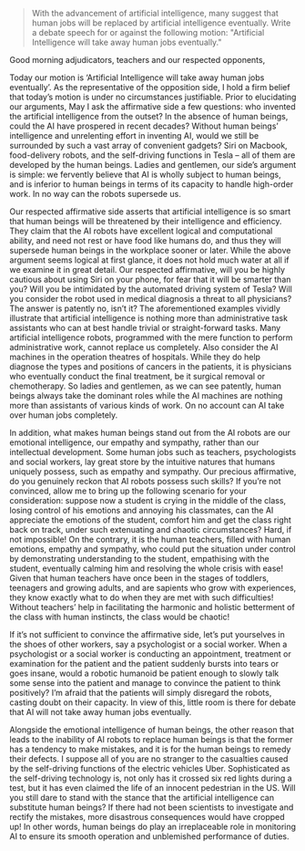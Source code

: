 > With the advancement of artificial intelligence, many suggest that human jobs will be replaced by artificial intelligence eventually.
> Write a debate speech for or against the following motion: "Artificial Intelligence will take away human jobs eventually."

Good morning adjudicators, teachers and our respected opponents,

Today our motion is ‘Artificial Intelligence will take away human jobs eventually’. As the representative of the opposition side, I hold a firm belief that today’s motion is under no circumstances justifiable. Prior to elucidating our arguments, May I ask the affirmative side a few questions: who invented the artificial intelligence from the outset? In the absence of human beings, could the AI have prospered in recent decades? Without human beings’ intelligence and unrelenting effort in inventing AI, would we still be surrounded by such a vast array of convenient gadgets? Siri on Macbook, food-delivery robots, and the self-driving functions in Tesla – all of them are developed by the human beings. Ladies and gentlemen, our side’s argument is simple: we fervently believe that AI is wholly subject to human beings, and is inferior to human beings in terms of its capacity to handle high-order work. In no way can the robots supersede us.

Our respected affirmative side asserts that artificial intelligence is so smart that human beings will be threatened by their intelligence and efficiency. They claim that the AI robots have excellent logical and computational ability, and need not rest or have food like humans do, and thus they will supersede human beings in the workplace sooner or later. While the above argument seems logical at first glance, it does not hold much water at all if we examine it in great detail. Our respected affirmative, will you be highly cautious about using Siri on your phone, for fear that it will be smarter than you? Will you be intimidated by the automated driving system of Tesla? Will you consider the robot used in medical diagnosis a threat to all physicians? The answer is patently no, isn’t it? The aforementioned examples vividly illustrate that artificial intelligence is nothing more than administrative task assistants who can at best handle trivial or straight-forward tasks. Many artificial intelligence robots, programmed with the mere function to perform administrative work, cannot replace us completely. Also consider the AI machines in the operation theatres of hospitals. While they do help diagnose the types and positions of cancers in the patients, it is physicians who eventually conduct the final treatment, be it surgical removal or chemotherapy. So ladies and gentlemen, as we can see patently, human beings always take the dominant roles while the AI machines are nothing more than assistants of various kinds of work. On no account can AI take over human jobs completely.

In addition, what makes human beings stand out from the AI robots are our emotional intelligence, our empathy and sympathy, rather than our intellectual development. Some human jobs such as teachers, psychologists and social workers, lay great store by the intuitive natures that humans uniquely possess, such as empathy and sympathy. Our precious affirmative, do you genuinely reckon that AI robots possess such skills? If you’re not convinced, allow me to bring up the following scenario for your consideration: suppose now a student is crying in the middle of the class, losing control of his emotions and annoying his classmates, can the AI appreciate the emotions of the student, comfort him and get the class right back on track, under such extenuating and chaotic circumstances? Hard, if not impossible! On the contrary, it is the human teachers, filled with human emotions, empathy and sympathy, who could put the situation under control by demonstrating understanding to the student, empathising with the student, eventually calming him and resolving the whole crisis with ease! Given that human teachers have once been in the stages of toddlers, teenagers and growing adults, and are sapients who grow with experiences, they know exactly what to do when they are met with such difficulties! Without teachers’ help in facilitating the harmonic and holistic betterment of the class with human instincts, the class would be chaotic!

If it’s not sufficient to convince the affirmative side, let’s put yourselves in the shoes of other workers, say a psychologist or a social worker. When a psychologist or a social worker is conducting an appointment, treatment or examination for the patient and the patient suddenly bursts into tears or goes insane, would a robotic humanoid be patient enough to slowly talk some sense into the patient and manage to convince the patient to think positively? I’m afraid that the patients will simply disregard the robots, casting doubt on their capacity. In view of this, little room is there for debate that AI will not take away human jobs eventually.

Alongside the emotional intelligence of human beings, the other reason that leads to the inability of AI robots to replace human beings is that the former has a tendency to make mistakes, and it is for the human beings to remedy their defects. I suppose all of you are no stranger to the casualties caused by the self-driving functions of the electric vehicles Uber. Sophisticated as the self-driving technology is, not only has it crossed six red lights during a test, but it has even claimed the life of an innocent pedestrian in the US. Will you still dare to stand with the stance that the artificial intelligence can substitute human beings? If there had not been scientists to investigate and rectify the mistakes, more disastrous consequences would have cropped up! In other words, human beings do play an irreplaceable role in monitoring AI to ensure its smooth operation and unblemished performance of duties.